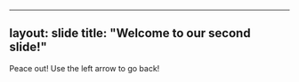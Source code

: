 
---
layout: slide
title: "Welcome to our second slide!"
---
Peace out!
Use the left arrow to go back!